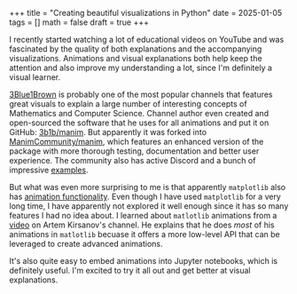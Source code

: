 +++
title = "Creating beautiful visualizations in Python"
date = 2025-01-05
tags = []
math = false
draft = true
+++

I recently started watching a lot of educational videos on YouTube and was
fascinated by the quality of both explanations and the accompanying
visualizations. Animations and visual explanations both help keep the attention
and also improve my understanding a lot, since I'm definitely a visual learner.

[3Blue1Brown](https://www.youtube.com/c/3blue1brown) is probably one of the
most popular channels that features great visuals to explain a large number of
interesting concepts of Mathematics and Computer Science. Channel author even
created and open-sourced the software that he uses for all animations and put
it on GitHub: [3b1b/manim](https://github.com/3b1b/manim). But apparently it
was forked into
[ManimCommunity/manim](https://github.com/ManimCommunity/manim/), which
features an enhanced version of the package with more thorough testing,
documentation and better user experience. The community also has active Discord
and a bunch of impressive
[examples](https://docs.manim.community/en/stable/examples.html).

But what was even more surprising to me is that apparently `matplotlib` also
has [animation
functionality](https://matplotlib.org/stable/api/animation_api.html). Even
though I have used `matplotlib` for a very long time, I have apparently not
explored it well enough since it has so many features I had no idea about. I
learned about `matlotlib` animations from a
[video](https://youtu.be/yaa13eehgzo?si=rGuqQRDhVvZiOdY0) on Artem Kirsanov's
channel. He explains that he does _most_ of his animations in `matlotlib`
becuase it offers a more low-level API that can be leveraged to create advanced
animations.

It's also quite easy to embed animations into Jupyter notebooks, which is
definitely useful. I'm excited to try it all out and get better at visual
explanations.
